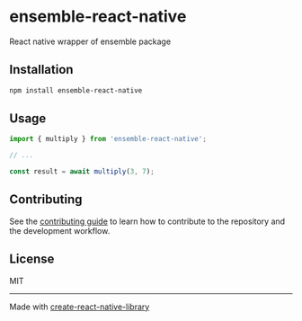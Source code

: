 # ensemble-react-native

React native wrapper of ensemble package

## Installation

```sh
npm install ensemble-react-native
```

## Usage


```js
import { multiply } from 'ensemble-react-native';

// ...

const result = await multiply(3, 7);
```


## Contributing

See the [contributing guide](CONTRIBUTING.md) to learn how to contribute to the repository and the development workflow.

## License

MIT

---

Made with [create-react-native-library](https://github.com/callstack/react-native-builder-bob)
